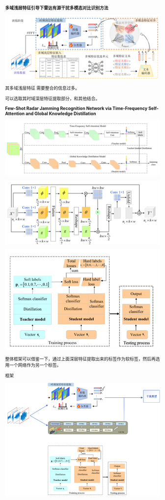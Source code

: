 **多域浅层特征引导下雷达有源干扰多模态对比识别方法**



![{CF9F4879-AEDB-4D23-9C7B-143BCC4AE7B8}](images/%7BCF9F4879-AEDB-4D23-9C7B-143BCC4AE7B8%7D.png)

其多域浅层特征  需要整合的信息过多。

可以选取其时域深层特征提取部分，和其他结合。

**Few-Shot Radar Jamming Recognition Network via Time-Frequency Self-Attention and Global Knowledge Distillation**



![{33E31B15-BE0F-43F7-A88B-F82DF89684F2}](images/%7B33E31B15-BE0F-43F7-A88B-F82DF89684F2%7D.png)



![{E36E51E7-4248-4543-A242-6BCAB2A54CF5}](images/%7BE36E51E7-4248-4543-A242-6BCAB2A54CF5%7D.png)

![{65E300F4-B6F4-4610-8A3A-8475AE45A326}](images/%7B65E300F4-B6F4-4610-8A3A-8475AE45A326%7D.png)

整体框架可以借鉴一下，通过上面深层特征提取出来的标签作为软标签，然后再选用一个网络作为另一个标签。



框架

![image-20241217094553912](images/image-20241217094553912.png)
